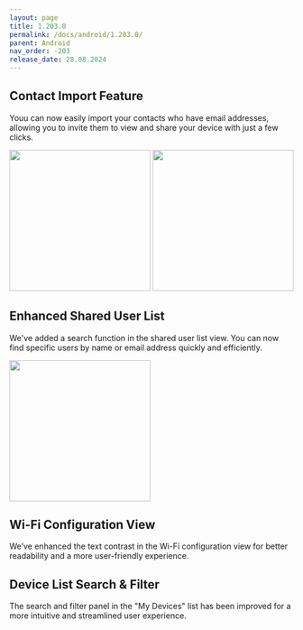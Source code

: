 ```yaml
---
layout: page
title: 1.203.0
permalink: /docs/android/1.203.0/
parent: Android
nav_order: -203
release_date: 28.08.2024
---
```

## Contact Import Feature
Youu can now easily import your contacts who have email addresses, allowing you to invite them to view and share your device with just a few clicks.

<img src="/tedee-release-notes/docs/android/assets/1.203.0_import_contact_icon_in_toolbar.jpg" width="250">
<img src="/tedee-release-notes/docs/android/assets/1.203.0_import_contact_permission.jpg" width="250">

## Enhanced Shared User List
We've added a search function in the shared user list view. You can now find specific users by name or email address quickly and efficiently.

<img src="/tedee-release-notes/docs/android/assets/1.203.0_search_shared_users.jpg" width="250">

## Wi-Fi Configuration View
We’ve enhanced the text contrast in the Wi-Fi configuration view for better readability and a more user-friendly experience.

## Device List Search & Filter
The search and filter panel in the "My Devices" list has been improved for a more intuitive and streamlined user experience.